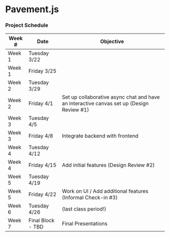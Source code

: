 # Pavement.js

### Project Schedule
Week # | Date | Objective
---|---|---
Week 1 | Tuesday 3/22 
Week 1 | Friday 3/25 
Week 2 | Tuesday 3/29 
Week 2 | Friday 4/1 | Set up collaborative async chat and have an interactive canvas set up (Design Review #1)
Week 3 | Tuesday 4/5 
Week 3 | Friday 4/8 | Integrate backend with frontend
Week 4 | Tuesday 4/12 | 
Week 4 | Friday 4/15 | Add initial features (Design Review #2)
Week 5 | Tuesday 4/19
Week 5 | Friday 4/22 | Work on UI / Add additional features (Informal Check-in #3)
Week 6 | Tuesday 4/26 | (last class period!)
Week 7 | Final Block - TBD | Final Presentations |
